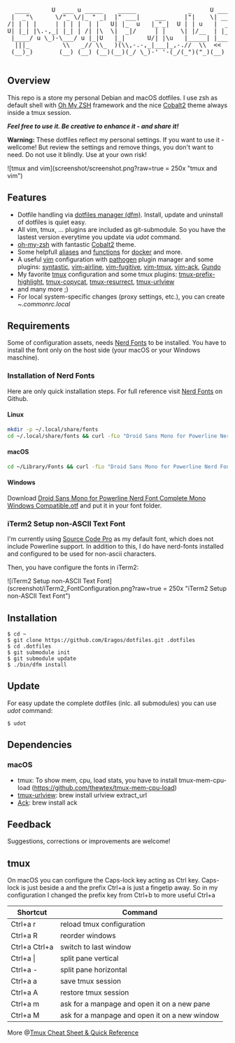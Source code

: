 <pre>
  ____      U  ___ u _____    _____              _     U _____ u ____    
 |  _"\      \/"_ \/|_ " _|  |" ___|    ___     |"|    \| ___"|// __"| u 
/| | | |     | | | |  | |   U| |_  u   |_"_|  U | | u   |  _|" <\___ \/  
U| |_| |\.-,_| |_| | /| |\  \|  _|/     | |    \| |/__  | |___  u___) |  
 |____/ u \_)-\___/ u |_|U   |_|      U/| |\u   |_____| |_____| |____/>> 
  |||_         \\   _// \\_  )(\\,-.-,_|___|_,-.//  \\  <<   >>  )(  (__)
 (__)_)       (__) (__) (__)(__)(_/ \_)-' '-(_/(_")("_)(__) (__)(__)     

</pre>

## Overview

This repo is a store my personal Debian and macOS dotfiles. I use zsh as default shell with [Oh My ZSH](http://ohmyz.sh/) framework and the nice [Cobalt2](https://github.com/wesbos/Cobalt2-iterm.git) theme always inside a tmux session.

***Feel free to use it. Be creative to enhance it - and share it!***

**Warning:** These dotfiles reflect my personal settings. If you want to use it - wellcome! But review the settings and remove things, you don't want to need. Do not use it blindly. Use at your own risk!

![tmux and vim](screenshot/screenshot.png?raw=true  = 250x "tmux and vim")

## Features
* Dotfile handling via [dotfiles manager (dfm)](https://github.com/justone/dfm). Install, update and uninstall of dotfiles is quiet easy.
* All vim, tmux, ... plugins are included as git-submodule. So you have the lastest version everytime you update via *udot* command.
* [oh-my-zsh](https://github.com/robbyrussell/oh-my-zsh.git) with fantastic [Cobalt2](https://github.com/wesbos/Cobalt2-iterm.git) theme.
* Some helpfull [aliases](aliases) and [functions](functions) for [docker](https://www.docker.com/) and more.
* A useful [vim](http://www.vim.org/) configuration with [pathogen](https://github.com/tpope/vim-pathogen) plugin manager and some plugins: [syntastic](https://github.com/scrooloose/syntastic.git), [vim-airline](https://github.com/vim-airline/vim-airline.git), [vim-fugitive](https://github.com/tpope/vim-fugitive.git), [vim-tmux](https://github.com/tmux-plugins/vim-tmux), [vim-ack]( https://github.com/mileszs/ack.vim), [Gundo](http://sjl.bitbucket.org/gundo.vim/)
* My favorite [tmux](https://tmux.github.io/) configuration and some tmux plugins: [tmux-prefix-highlight](https://github.com/tmux-plugins/tmux-prefix-highlight.git), [tmux-copycat](https://github.com/tmux-plugins/tmux-copycat), [tmux-resurrect](https://github.com/tmux-plugins/tmux-resurrect), [tmux-urlview](https://github.com/tmux-plugins/tmux-urlview)
* and many more ;)
* For local system-specific changes (proxy settings, etc.), you can create *~.commonrc.local* 

## Requirements

Some of configuration assets, needs [Nerd Fonts](https://github.com/ryanoasis/nerd-fonts) to be installed. You have to install the font only on the host side (your macOS or your Windows maschine).

### Installation of Nerd Fonts
Here are only quick installation steps. For full reference visit [Nerd Fonts](https://github.com/ryanoasis/nerd-fonts) on Github.

#### Linux
```sh
mkdir -p ~/.local/share/fonts
cd ~/.local/share/fonts && curl -fLo "Droid Sans Mono for Powerline Nerd Font Complete.otf" https://raw.githubusercontent.com/ryanoasis/nerd-fonts/master/patched-fonts/DroidSansMono/complete/Droid%20Sans%20Mono%20for%20Powerline%20Nerd%20Font%20Complete.otf
```

#### macOS
```sh
cd ~/Library/Fonts && curl -fLo "Droid Sans Mono for Powerline Nerd Font Complete.otf" https://raw.githubusercontent.com/ryanoasis/nerd-fonts/master/patched-fonts/DroidSansMono/complete/Droid%20Sans%20Mono%20for%20Powerline%20Nerd%20Font%20Complete.otf
```

#### Windows
Download [Droid Sans Mono for Powerline Nerd Font Complete Mono Windows Compatible.otf](https://github.com/ryanoasis/nerd-fonts/raw/master/patched-fonts/DroidSansMono/complete/Droid%20Sans%20Mono%20for%20Powerline%20Nerd%20Font%20Complete%20Mono%20Windows%20Compatible.otf) and put it in your font folder.

### iTerm2 Setup non-ASCII Text Font
I'm currently using [Source Code Pro](https://github.com/adobe-fonts/source-code-pro) as my default font, which does not include Powerline support. In addition to this, I do have nerd-fonts installed and configured to be used for non-ascii characters. 

Then, you have configure the fonts in iTerm2:

![iTerm2 Setup non-ASCII Text Font](screenshot/iTerm2_FontConfiguration.png?raw=true  = 250x "iTerm2 Setup non-ASCII Text Font")

## Installation

    $ cd ~
    $ git clone https://github.com/Eragos/dotfiles.git .dotfiles
    $ cd .dotfiles
    $ git submodule init
    $ git submodule update
    $ ./bin/dfm install 

## Update
For easy update the complete dotfiles (inlc. all submodules) you can use *udot* command:

	$ udot

## Dependencies
### macOS
* tmux: To show mem, cpu, load stats, you have to install tmux-mem-cpu-load (https://github.com/thewtex/tmux-mem-cpu-load)
* [tmux-urlview](https://github.com/tmux-plugins/tmux-urlview): brew install urlview extract_url
* [Ack](http://beyondgrep.com/): brew install ack

## Feedback
Suggestions, corrections or improvements are welcome!

## tmux
On macOS you can configure the Caps-lock key acting as Ctrl key. Caps-lock is just beside a and the prefix Ctrl+a is just a fingetip away. So in my configuration I changed the prefix key from Ctrl+b to more useful Ctrl+a

Shortcut | Command
---------| ----------------------------------------------------
Ctrl+a r | reload tmux configuration
Ctrl+a R | reorder windows
Ctrl+a Ctrl+a | switch to last window
Ctrl+a \| | split pane vertical
Ctrl+a - | split pane horizontal
Ctrl+a a | save tmux session
Ctrl+a A | restore tmux session
Ctrl+a m | ask for a manpage and open it on a new pane
Ctrl+a M | ask for a manpage and open it on a new window

More @[Tmux Cheat Sheet & Quick Reference](https://tmuxcheatsheet.com/)
